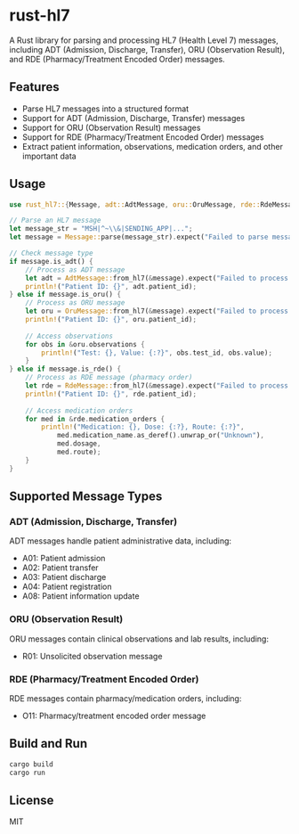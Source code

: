 # rust-hl7

A Rust library for parsing and processing HL7 (Health Level 7) messages, including ADT (Admission, Discharge, Transfer), ORU (Observation Result), and RDE (Pharmacy/Treatment Encoded Order) messages.

## Features

- Parse HL7 messages into a structured format
- Support for ADT (Admission, Discharge, Transfer) messages
- Support for ORU (Observation Result) messages
- Support for RDE (Pharmacy/Treatment Encoded Order) messages
- Extract patient information, observations, medication orders, and other important data

## Usage

```rust
use rust_hl7::{Message, adt::AdtMessage, oru::OruMessage, rde::RdeMessage};

// Parse an HL7 message
let message_str = "MSH|^~\\&|SENDING_APP|...";
let message = Message::parse(message_str).expect("Failed to parse message");

// Check message type
if message.is_adt() {
    // Process as ADT message
    let adt = AdtMessage::from_hl7(&message).expect("Failed to process ADT");
    println!("Patient ID: {}", adt.patient_id);
} else if message.is_oru() {
    // Process as ORU message
    let oru = OruMessage::from_hl7(&message).expect("Failed to process ORU");
    println!("Patient ID: {}", oru.patient_id);
    
    // Access observations
    for obs in &oru.observations {
        println!("Test: {}, Value: {:?}", obs.test_id, obs.value);
    }
} else if message.is_rde() {
    // Process as RDE message (pharmacy order)
    let rde = RdeMessage::from_hl7(&message).expect("Failed to process RDE");
    println!("Patient ID: {}", rde.patient_id);
    
    // Access medication orders
    for med in &rde.medication_orders {
        println!("Medication: {}, Dose: {:?}, Route: {:?}", 
            med.medication_name.as_deref().unwrap_or("Unknown"), 
            med.dosage, 
            med.route);
    }
}
```

## Supported Message Types

### ADT (Admission, Discharge, Transfer)

ADT messages handle patient administrative data, including:

- A01: Patient admission
- A02: Patient transfer
- A03: Patient discharge
- A04: Patient registration
- A08: Patient information update

### ORU (Observation Result)

ORU messages contain clinical observations and lab results, including:

- R01: Unsolicited observation message

### RDE (Pharmacy/Treatment Encoded Order)

RDE messages contain pharmacy/medication orders, including:

- O11: Pharmacy/treatment encoded order message

## Build and Run

```bash
cargo build
cargo run
```

## License

MIT

